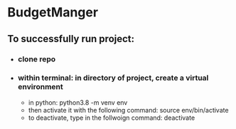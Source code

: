 # BudgetManger

## To successfully run project:
- ### clone repo
- ### within terminal: in directory of project, create a virtual environment
  - in python:  python3.8 -m venv env
  - then activate it with the following command: source env/bin/activate
  - to deactivate, type in the follwoign command: deactivate
